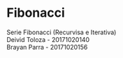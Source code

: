 # Fibonacci
Serie Fibonacci (Recurvisa e Iterativa) <Br>
Deivid Toloza - 20171020140 <Br>
Brayan Parra - 20171020156 <Br>
